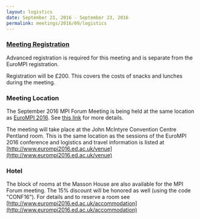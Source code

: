 ```yaml
---
layout: logistics
date: September 21, 2016 - September 23, 2016
permalink: meetings/2016/09/logistics
---
```


### [Meeting Registration](http://www.epay.ed.ac.uk/browse/extra_info.asp?compid=1&modid=2&deptid=24&catid=95&prodid=2359)

Advanced registration is required for this meeting and is separate from the EuroMPI registration.

Registration will be £200\. This covers the costs of snacks and lunches during the meeting.

### Meeting Location

The September 2016 MPI Forum Meeting is being held at the same location as [EuroMPI 2016](http://www.eurompi2016.ed.ac.uk). See [this link](http://www.eurompi2016.ed.ac.uk/mpi-forum) for more details.

The meeting will take place at the John McIntyre Convention Centre Pentland room. This is the same location as the sessions of the EuroMPI 2016 conference and logistics and travel information is listed at [http://www.eurompi2016.ed.ac.uk/venue](http://www.eurompi2016.ed.ac.uk/venue)

### Hotel

The block of rooms at the Masson House are also available for the MPI Forum
meeting. The 15% discount will be honored as well (using the code "CONF16"). For
details and to reserve a room see
[http://www.eurompi2016.ed.ac.uk/accommodation](http://www.eurompi2016.ed.ac.uk/accommodation)
